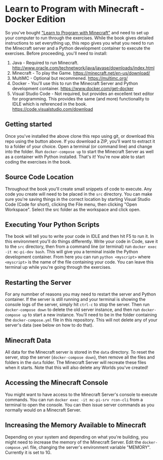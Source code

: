 # Learn to Program with Minecraft - Docker Edition

So you've bought ["Learn to Program with Minecraft"](https://nostarch.com/programwithminecraft) and need to set up your computer to run through the exercises. While the book gives detailed instructions to set everything up, this repo gives you what you need to run the Minecraft server and a Python development container to execute the exercises. Before proceeding, you'll need to install:

1. Java - Required to run Minecraft. http://www.oracle.com/technetwork/java/javase/downloads/index.html
2. Minecraft - To play the Game. https://minecraft.net/en-us/download/
3. MultiMC - Optional but recommened. https://multimc.org/
4. Docker - You'll use this to run the Minecraft Server and Python development container. https://www.docker.com/get-docker
5. Visual Studio Code - Not required, but provides an excellent text editor for programming. This provides the same (and more) functionality to IDLE which is referenced in the book. https://code.visualstudio.com/download

## Getting started

Once you've installed the above clone this repo using git, or download this repo using the button above. If you download a ZIP, you'll want to extract it to a folder of your choice. Open a terminal (or command line) and change into the folder. Run `docker-compose up` to start the Minecraft Server as well as a container with Python installed. That's it! You're now able to start coding the exercises in the book. 

## Source Code Location

Throughout the book you'll create small snippets of code to execute. Any code you create will need to be placed in the `src` directory. You can make sure you're saving things in the correct location by starting Visual Studio Code (Code for short), clicking the File menu, then clicking "Open Workspace". Select the src folder as the workspace and click open.

## Executing Your Python Scripts

The book will tell you to write your code in IDLE and then hit F5 to run it. In this environment you'll do things differently. Write your code in Code, save it to the `src` directory, then from a command line (or terminal) run `docker exec -it mc-pi-dev bash`. This will give you a terminal inside the Python development container. From here you can run `python <myscript>` where `<myscript>` is the name of the file containing your code. You can leave this terminal up while you're going through the exercises.

## Restarting the Server

For any numnber of reasons you may need to restart the server and Python container. If the server is still running and your terminal is showing the console logs of the server, simply hit `ctrl-c` to stop the server. Then run `docker-compose down` to delete the old server instance, and then run `docker-compose up` to start a new instance. You'll need to be in the folder containing the `docker-compose.yml` file in this repository. This will not delete any of your server's data (see below on how to do that).

## Minecraft Data

All data for the Minecraft server is stored in the `data` directory. To reset the server, stop the server (`docker-compose down`), then remove all the files and folders in the `data` folder. The Minecraft Server will recreate these files when it starts. Note that this will also delete any Worlds you've created!

## Accessing the Minecraft Console

You might want to have access to the Minecraft Server's console to execute commands. You can run `docker exec -it mc-pi-srv rcon-cli` from a terminal to open the console. You can then issue server commands as you normally would on a Minecraft Server.

## Increasing the Memory Available to Minecraft

Depending on your system and depending on what you're building, you might need to increase the memory of the Minecraft Server. Edit the `docker-compose.yml` file, changing the server's environment variable "MEMORY". Currently it is set to 1G.
 
